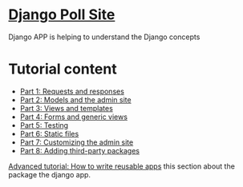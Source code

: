 # [Django Poll Site](https://docs.djangoproject.com/)

Django APP is helping to understand the Django concepts

# Tutorial content

* [Part 1: Requests and responses](https://docs.djangoproject.com/en/5.1/intro/tutorial01/)
* [Part 2: Models and the admin site](https://docs.djangoproject.com/en/5.1/intro/tutorial02/)
* [Part 3: Views and templates](https://docs.djangoproject.com/en/5.1/intro/tutorial03/)
* [Part 4: Forms and generic views](https://docs.djangoproject.com/en/5.1/intro/tutorial04/)
* [Part 5: Testing](https://docs.djangoproject.com/en/5.1/intro/tutorial05/)
* [Part 6: Static files](https://docs.djangoproject.com/en/5.1/intro/tutorial06/)
* [Part 7: Customizing the admin site](https://docs.djangoproject.com/en/5.1/intro/tutorial07/)
* [Part 8: Adding third-party packages](https://docs.djangoproject.com/en/5.1/intro/tutorial08/)

[Advanced tutorial: How to write reusable apps](https://docs.djangoproject.com/en/5.1/intro/reusable-apps/#advanced-tutorial-how-to-write-reusable-apps) this section about the package the django app.
